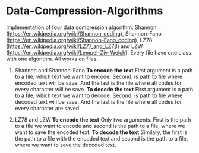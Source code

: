 # Data-Compression-Algorithms
Implementation of four data compression algorithm: Shannon (https://en.wikipedia.org/wiki/Shannon_coding), Shannon-Fano (https://en.wikipedia.org/wiki/Shannon–Fano_coding), LZ78 (https://en.wikipedia.org/wiki/LZ77_and_LZ78) and LZW (https://en.wikipedia.org/wiki/Lempel–Ziv–Welch). Every file have one class with one algorithm. All works on files.


1. Shannon and Shannon-Fano
**To encode the text**
First argument is a path to a file, which text we want to encode. Second, is path to file where encoded text will be save. And the last is the file where all codes for every character will be save.
**To decode the text**
First argument is a path to a file, which text we want to decode. Second, is path to file where decoded text will be save. And the last is the file where all codes for every character are saved.

2. LZ78 and LZW
**To encode the text**
Only two arguments. First is the path to a file we want to encode and second is the path to a file, where we want to save the encoded text.
**To decode the text**
Similary, the first is the path to a file with the encoded text and second is the path to a file, where we want to save the decoded text.
